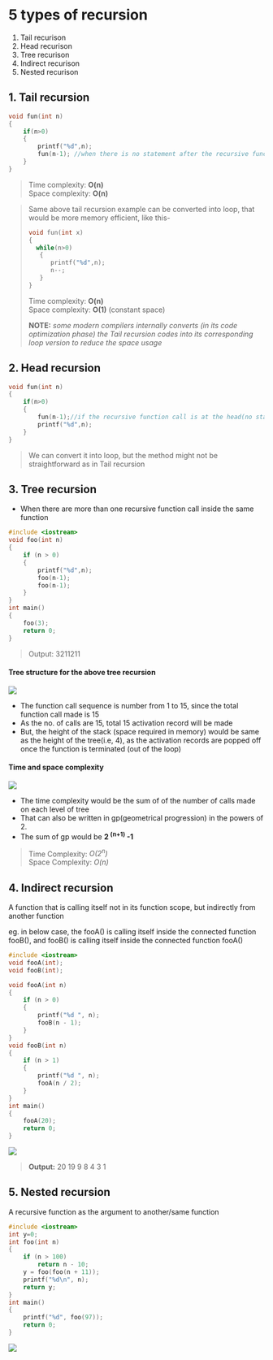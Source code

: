 # 5 types of recursion

1. Tail recurison
2. Head recurison
3. Tree recurison
4. Indirect recurison
5. Nested recurison

## 1. Tail recursion
```cpp
void fun(int n)
{
    if(n>0)
    {
        printf("%d",n);
        fun(n-1); //when there is no statement after the recursive function call, then it is tail recursion
    }
}
```
> Time complexity: **O(n)**  
> Space complexity: **O(n)**


> Same above tail recursion example can be converted into loop, that would be more memory efficient, like this- 
>```cpp
>void fun(int x)
>{
>   while(n>0)
>    {
>       printf("%d",n);
>       n--; 
>    }  
>}
>```
> Time complexity: **O(n)**  
> Space complexity: **O(1)** (constant space)  
>
> **NOTE:** *some modern compilers internally converts (in its code optimization phase) the Tail recursion codes into its corresponding loop version to reduce the space usage*

## 2. Head recursion
```cpp
void fun(int n)
{
    if(n>0)
    {
        fun(n-1);//if the recursive function call is at the head(no statements above it), and there are some statements presents after it, then it is Head recursion
        printf("%d",n);
    }
}
```
> We can convert it into loop, but the method might not be straightforward as in Tail recursion


## 3. Tree recursion
- When there are more than one recursive function call inside the same function
```cpp
#include <iostream>
void foo(int n)
{
    if (n > 0)
    {
        printf("%d",n);
        foo(n-1);
        foo(n-1);
    }
}
int main()
{
    foo(3);
    return 0;
}
```
>Output: 3211211

#### Tree structure for the above tree recursion
<img src='./resources/TreeForTreeRecursion.jpg'>

- The function call sequence is number from 1 to 15, since the total function call made is 15
- As the no. of calls are 15, total 15 activation record will be made
- But, the height of the stack (space required in memory) would be same as the height of the tree(i.e, 4), as the activation records are popped off once the function is terminated (out of the loop)

#### Time and space complexity
<img src='./resources/TimeComplexityForTreeRecursion.jpg'>

- The time complexity would be the sum of of the number of calls made on each level of tree
- That can also be written in gp(geometrical progression) in the powers of 2.
- The sum of gp would be **2 <sup>(n+1)</sup> -1** 
> Time Complexity: *O(2<sup>n</sup>)*  
> Space Complexity: *O(n)*


## 4. Indirect recursion
A function that is calling itself not in its function scope, but indirectly from another function  


eg. in below case, the fooA() is calling itself inside the connected function fooB(), and fooB() is calling itself inside the connected function fooA()
```cpp
#include <iostream>
void fooA(int);
void fooB(int);

void fooA(int n)
{
    if (n > 0)
    {
        printf("%d ", n);
        fooB(n - 1);
    }
}
void fooB(int n)
{
    if (n > 1)
    {
        printf("%d ", n);
        fooA(n / 2);
    }
}
int main()
{
    fooA(20);
    return 0;
}
```
<img src='./resources/indirectRecursion.jpg'>

> **Output:** 20 19 9 8 4 3 1


## 5. Nested recursion
A recursive function as the argument to another/same function 

```cpp
#include <iostream>
int y=0;
int foo(int n)
{
    if (n > 100)
        return n - 10;
    y = foo(foo(n + 11));
    printf("%d\n", n);
    return y;
}
int main()
{
    printf("%d", foo(97));
    return 0;
}
```
<img src='./resources/nestedRecursion.jpg' >
